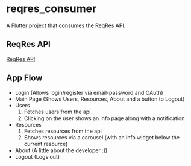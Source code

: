 # reqres_consumer

A Flutter project that consumes the ReqRes API.

## ReqRes API

[ReqRes API](https://www.reqres.in)

## App Flow
- Login (Allows login/register via email-password and OAuth)
- Main Page (Shows Users, Resources, About and a button to Logout)
- Users
    1. Fetches users from the api
    1. Clicking on the user shows an info page along with a notification
- Resources
    1. Fetches resources from the api
    1. Shows resources via a carousel (with an info widget below the current resource)
- About (A little about the developer :))
- Logout (Logs out)
